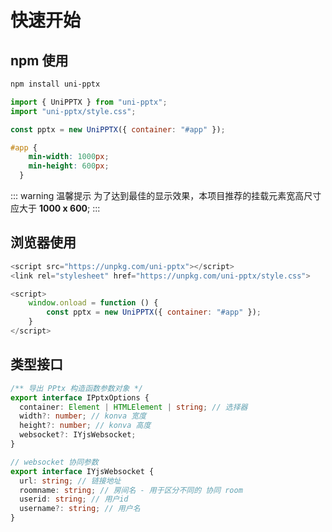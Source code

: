 # 快速开始


## npm 使用

``` bash
npm install uni-pptx
```
```js
import { UniPPTX } from "uni-pptx";
import "uni-pptx/style.css";

const pptx = new UniPPTX({ container: "#app" });
```

```css
#app {
    min-width: 1000px;
    min-height: 600px;
  }
```
::: warning 温馨提示
为了达到最佳的显示效果，本项目推荐的挂载元素宽高尺寸应大于 **1000 x 600**;
:::

## 浏览器使用

```js
<script src="https://unpkg.com/uni-pptx"></script>
<link rel="stylesheet" href="https://unpkg.com/uni-pptx/style.css">

<script>
    window.onload = function () {
        const pptx = new UniPPTX({ container: "#app" });
    }
</script>

```

## 类型接口
```ts
/** 导出 PPtx 构造函数参数对象 */
export interface IPptxOptions {
  container: Element | HTMLElement | string; // 选择器
  width?: number; // konva 宽度
  height?: number; // konva 高度
  websocket?: IYjsWebsocket;
}

// websocket 协同参数
export interface IYjsWebsocket {
  url: string; // 链接地址
  roomname: string; // 房间名 - 用于区分不同的 协同 room
  userid: string; // 用户id
  username?: string; // 用户名
}
```